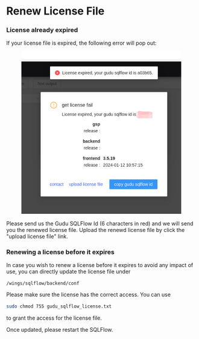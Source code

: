# Renew License File

### License already expired

If your license file is expired, the following error will pop out:

<figure><img src="../../.gitbook/assets/微信图片_20240805125530.png" alt=""><figcaption></figcaption></figure>

Please send us the Gudu SQLFlow Id (6 characters in red) and we will send you the renewed license file. Upload the renewd license file by click the "upload license file" link.

### Renewing a license before it expires

In case you wish to renew a license before it expires to avoid any impact of use, you can directly update the license file under&#x20;

```
/wings/sqlflow/backend/conf
```

Please make sure the license has the correct access. You can use&#x20;

```bash
sudo chmod 755 gudu_sqlflow_license.txt
```

to grant the access for the license file.

Once updated, please restart the SQLFlow.
